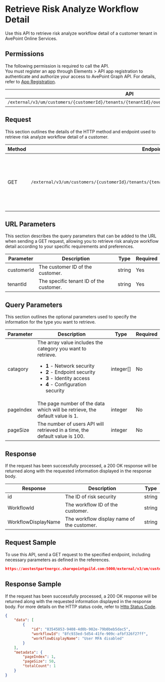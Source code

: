 # Retrieve Risk Analyze Workflow Detail

Use this API to retrieve risk analyze workflow detail of a customer tenant in AvePoint Online Services.

## Permissions

The following permission is required to call the API.  
You must register an app through Elements > API app registration to authenticate and authorize your access to AvePoint Graph API. For details, refer to [App Registration](https://cdn.avepoint.com/assets/apelements-webhelp/avepoint-elements-for-partners/index.htm#!Documents/appregistration.htm).

| API | Permission  |
|-----------|--------|
| `/external/v3/um/customers/{customerId}/tenants/{tenantId}/overview/security/compliances/workflows`|elements.um.user.read.all|  

## Request

This section outlines the details of the HTTP method and endpoint used to retrieve risk analyze workflow detail
of a customer.

| Method | Endpoint | Description |
|-----------|--------|------------|
| GET | `/external/v3/um/customers/{customerId}/tenants/{tenantId}/overview/security/compliances/workflows` | 	Retrieves risk analyze workflow detail of a customer tenant in AvePoint Online Services.

## URL Parameters

This section describes the query parameters that can be added to the URL when sending a GET request, allowing you to retrieve risk analyze workflow detail according to your specific requirements and preferences.

| Parameter | Description | Type | Required |
| --- | --- | --- |---|
| customerId | The customer ID of the customer. | string | Yes |
| tenantId | The specific tenant ID of the customer. | string | Yes |

## Query Parameters

This section outlines the optional parameters used to specify the information for the type you want to retrieve.

| Parameter | Description | Type | Required |
| --- | --- | --- | --- |
| catagory | The array value includes the category you want to retrieve. <ul><li>**1** - Network security</li><li>**2** - Endpoint security</li><li>**3** - Identity access</li><li>**4** - Configuration security</li></ul> | integer[] | No |
| pageIndex | The page number of the data which will be retrieve, the default value is 1. | integer | No |
| pageSize | The number of users API will retrieved in a time, the default value is 100. | integer | No |

## Response

If the request has been successfully processed, a 200 OK response will be returned along with the requested information displayed in the response body.
 
| Response | Description | Type |
| --- | --- | --- |
| id |  The ID of risk security | string |
| WorkflowId |  The workflow ID of the customer. | string |
| WorkflowDisplayName |  The workflow display name of the customer. | string |

## Request Sample

To use this API, send a GET request to the specified endpoint, including necessary parameters as defined in the references. 

```json
https://aostestpartnergcc.sharepointguild.com:5000/external/v3/um/customers/966f35cc-61f4-4070-819c-25cdbcf82a07/tenants/0c7715b3-bc2f-4c4c-a8a0-f3634dcfacec/overview/security/compliances/workflows
```

## Response Sample

If the request has been successfully processed, a 200 OK response will be returned along with the requested information displayed in the response body.
For more details on the HTTP status code, refer to [Http Status Code](https://learn.avepoint.com/docs/Use-AvePoint-Graph-API.html#http-status-code).

```json
{
    "data": [
        {
            "id": "83545853-9408-4d0b-902e-79b0beb5dac5",
            "workflowId": "8fc933ed-5d54-41fe-909c-afbf326f27ff",
            "workflowDisplayName": "User MFA disabled"
        }
    ],
    "metadata": {
        "pageIndex": 1,
        "pageSize": 50,
        "totalCount": 1
    }
}
```